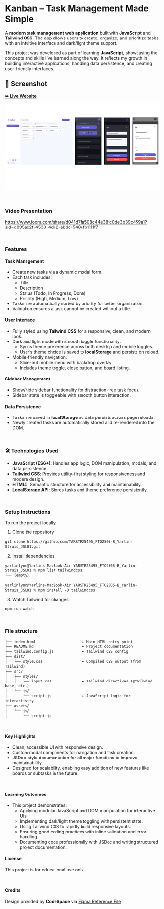 # Kanban – Task Management Made Simple

A **modern task management web application** built with **JavaScript** and **Tailwind CSS**. The app allows users to create, organize, and prioritize tasks with an intuitive interface and dark/light theme support.  

This project was developed as part of learning **JavaScript**, showcasing the concepts and skills I’ve learned along the way. It reflects my growth in building interactive applications, handling data persistence, and creating user-friendly interfaces.  

## 📸 Screenshot

 <a href="https://kanban-taskboard-made-simple.netlify.app/"><strong>➥ Live Website</strong></a>

![Figma Design for Kanban Taskboard App](<assets/design /Kanban-Taskboard-App.PNG>)

<br/>

### Video Presentation

https://www.loom.com/share/d041d7fa508c44e38fc0de3b39c459a1?sid=d895ae2f-4530-4dc2-abdc-548cfb1111f7

<br/>

### Features  

#### Task Management  
- Create new tasks via a dynamic modal form.  
- Each task includes:  
  - Title  
  - Description  
  - Status (Todo, In Progress, Done)  
  - Priority (High, Medium, Low)  
- Tasks are automatically sorted by priority for better organization.  
- Validation ensures a task cannot be created without a title.  

#### User Interface  
- Fully styled using **Tailwind CSS** for a responsive, clean, and modern look.  
- Dark and light mode with smooth toggle functionality:  
  - Syncs theme preference across both desktop and mobile toggles.  
  - User’s theme choice is saved to **localStorage** and persists on reload.  
- Mobile-friendly navigation:  
  - Slide-out mobile menu with backdrop overlay.  
  - Includes theme toggle, close button, and board listing.  

#### Sidebar Management  
- Show/hide sidebar functionality for distraction-free task focus.  
- Sidebar state is toggleable with smooth button interaction.  

#### Data Persistence  
- Tasks are saved in **localStorage** so data persists across page reloads.  
- Newly created tasks are automatically stored and re-rendered into the DOM. 

<br/>

### 🛠️ Technologies Used  

- **JavaScript (ES6+)**: Handles app logic, DOM manipulation, modals, and data persistence.  
- **Tailwind CSS**: Provides utility-first styling for responsiveness and modern design.  
- **HTML5**: Semantic structure for accessibility and maintainability.  
- **LocalStorage API**: Stores tasks and theme preference persistently. 

<br/>

### Setup Instructions

To run the project locally:

1. Clone the repository
```
git clone https://github.com/YARSTR25495_FTO2505-B_Yarlin-Struis_JSL01.git
```
2. Install dependencies
```
yarlinlynn@Yarlins-MacBook-Air YARSTR25495_FTO2505-B_Yarlin-Struis_JSL01 % npm list tailwindcss
└── (empty)

yarlinlynn@Yarlins-MacBook-Air YARSTR25495_FTO2505-B_Yarlin-Struis_JSL01 % npm install -D tailwindcss
```
3. Watch Tailwind for changes
```
npm run watch
```

<br/>

###  File structure
```
├── index.html                     ← Main HTML entry point
├── README.md                      ← Project documentation
├── tailwind.config.js             ← Tailwind CSS config
├── dist/
│   └── style.css                  ← Compiled CSS output (from Tailwind)
├── src/
│   ├── styles/
│   │   └── input.css              ← Tailwind directives (@tailwind base, etc.)
│   └── js/
│       └── script.js              ← JavaScript logic for interactivity
├── assets/
│   └── js/
│       └── script.js
```

<br/>

#### Key Highlights

- Clean, accessible UI with responsive design.
- Custom modal components for navigation and task creation.
- JSDoc-style documentation for all major functions to improve maintainability.
- Designed for scalability, enabling easy addition of new features like boards or subtasks in the future.

<br/>

#### Learning Outcomes

- This project demonstrates:
  - Applying modular JavaScript and DOM manipulation for interactive UIs.
  - Implementing dark/light theme toggling with persistent state.
  - Using Tailwind CSS to rapidly build responsive layouts.
  - Ensuring good coding practices with inline validation and error handling.
  - Documenting code professionally with JSDoc and writing structured project documentation.

#### License
This project is for educational use only.

<br/>

#### Credits
Design provided by **CodeSpace** via [Figma Reference File](https://www.figma.com/design/y7bFCUYL5ZHfPeojACBXg2/Challenges-%7C-JSL?node-id=6033-11092&t=XbQhBWPYxXDAqp3x-1)